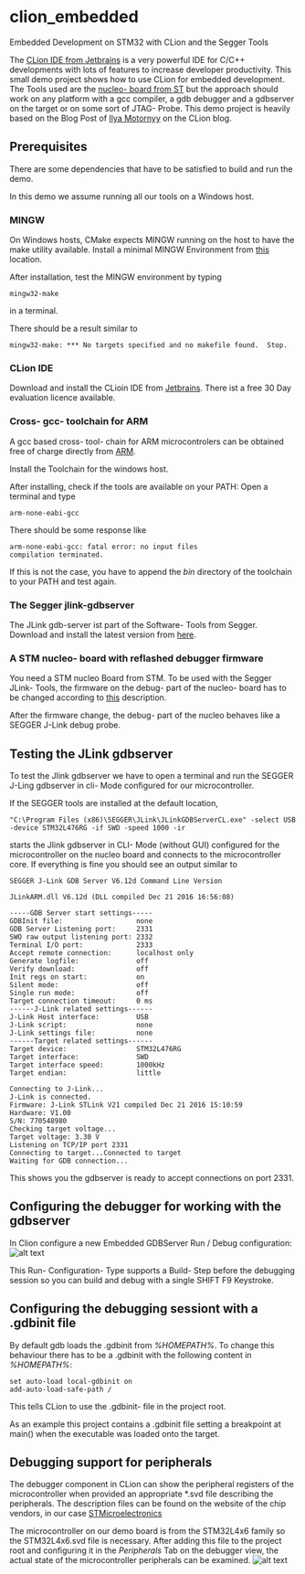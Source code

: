# clion_embedded
Embedded Development on STM32 with CLion and the Segger Tools

The [CLion IDE from Jetbrains](https://www.jetbrains.com/clion/) is a very powerful IDE for C/C++ developments with lots 
of features to increase developer productivity. This small demo project shows how to use CLion for embedded development. 
The Tools used are the [nucleo- board from ST](http://www.st.com/content/st_com/en/products/evaluation-tools/product-evaluation-tools/mcu-eval-tools/stm32-mcu-eval-tools/stm32-mcu-nucleo/nucleo-l476rg.html) 
but the approach should work on any platform with a gcc compiler, a gdb debugger and a gdbserver on the target or on 
some sort of JTAG- Probe. This demo project is heavily based on the Blog Post of [Ilya Motornyy](https://blog.jetbrains.com/clion/2016/06/clion-for-embedded-development/)
on the CLion blog.

## Prerequisites
There are some dependencies that have to be satisfied to build and run the demo.

In this demo we assume running all our tools on a Windows host.

### MINGW
On Windows hosts, CMake expects MINGW running on the host to have the make utility available.
Install a minimal MINGW Environment from [this](https://www.mingw-w64.org/) location.

After installation, test the MINGW environment by typing
    
    mingw32-make
    
in a terminal.

There should be a result similar to

    mingw32-make: *** No targets specified and no makefile found.  Stop.

### CLion IDE
Download and install the CLioin IDE from [Jetbrains](https://www.jetbrains.com/clion/).
There ist a free 30 Day evaluation licence available.

### Cross- gcc- toolchain for ARM
A gcc based cross- tool- chain for ARM microcontrolers can be obtained free of charge directly from [ARM](https://developer.arm.com/open-source/gnu-toolchain/gnu-rm/downloads).

Install the Toolchain for the windows host.

After installing, check if the tools are available on your PATH: Open a terminal and type

    arm-none-eabi-gcc

There should be some response like

    arm-none-eabi-gcc: fatal error: no input files
    compilation terminated.
    
If this is not the case, you have to append the _bin_ directory of the toolchain to your PATH and test again.

### The Segger jlink-gdbserver
The JLink gdb-server ist part of the Software- Tools from Segger. Download and install the latest version from 
[here](https://www.segger.com/downloads/jlink/#J-LinkSoftwareAndDocumentationPack).

### A STM nucleo- board with reflashed debugger firmware
You need a STM nucleo Board from STM. To be used with the Segger JLink- Tools, the firmware on the debug- part of the
nucleo- board has to be changed according to [this](https://www.segger.com/products/debug-probes/j-link/models/other-j-links/st-link-on-board/) description.

After the firmware change, the debug- part of the nucleo behaves like a SEGGER J-Link debug probe.

## Testing the JLink gdbserver
To test the Jlink gdbserver we have to open a terminal and run the SEGGER J-Ling gdbserver in cli- Mode configured for
our microcontroller. 

If the SEGGER tools are installed at the default location, 

    "C:\Program Files (x86)\SEGGER\JLink\JLinkGDBServerCL.exe" -select USB -device STM32L476RG -if SWD -speed 1000 -ir 

starts the Jlink gdbserver in CLI- Mode (without GUI) configured for the microcontroller on the nucleo board and
connects to the microcontroller core.
If everything is fine you should see an output similar to

    SEGGER J-Link GDB Server V6.12d Command Line Version
    
    JLinkARM.dll V6.12d (DLL compiled Dec 21 2016 16:56:08)
    
    -----GDB Server start settings-----
    GDBInit file:                  none
    GDB Server Listening port:     2331
    SWO raw output listening port: 2332
    Terminal I/O port:             2333
    Accept remote connection:      localhost only
    Generate logfile:              off
    Verify download:               off
    Init regs on start:            on
    Silent mode:                   off
    Single run mode:               off
    Target connection timeout:     0 ms
    ------J-Link related settings------
    J-Link Host interface:         USB
    J-Link script:                 none
    J-Link settings file:          none
    ------Target related settings------
    Target device:                 STM32L476RG
    Target interface:              SWD
    Target interface speed:        1000kHz
    Target endian:                 little
    
    Connecting to J-Link...
    J-Link is connected.
    Firmware: J-Link STLink V21 compiled Dec 21 2016 15:10:59
    Hardware: V1.00
    S/N: 770548980
    Checking target voltage...
    Target voltage: 3.30 V
    Listening on TCP/IP port 2331
    Connecting to target...Connected to target
    Waiting for GDB connection...

This shows you the gdbserver is ready to accept connections on port 2331.

## Configuring the debugger for working with the gdbserver
In Clion configure a new Embedded GDBServer Run / Debug configuration:
![alt text](Doc/debugger_config.png)

This Run- Configuration- Type supports a Build- Step before the debugging session so you can build and debug with a 
single SHIFT F9 Keystroke.

## Configuring the debugging sessiont with a .gdbinit file
By default gdb loads the .gdbinit from _%HOMEPATH%_. To change this behaviour there has to be a .gdbinit with the 
following content in _%HOMEPATH%_: 

    set auto-load local-gdbinit on
    add-auto-load-safe-path /

This tells CLion to use the .gdbinit- file in the project root. 

As an example this project contains a .gdbinit file setting a breakpoint at main() when the executable was loaded 
onto the target.

## Debugging support for peripherals
The debugger component in CLion can show the peripheral registers of the microcontroller when provided an appropriate
*.svd file describing the peripherals. The description files can be found on the website of the chip vendors, in our
case [STMicroelectronics](https://www.st.com/en/microcontrollers-microprocessors/stm32l4x6.html#cad-resources)

The microcontroller on our demo board is from the STM32L4x6 family so the STM32L4x6.svd file is necessary. After 
adding this file to the project root and configuring it in the _Peripherals_ Tab on the debugger view, the actual state 
of the microcontroller peripherals can be examined.
![alt text](Doc/peripherals.png)




